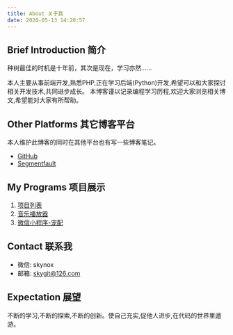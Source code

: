 ```yaml
---
title: About 关于我
date: 2020-05-13 14:20:57
---
```

## Brief Introduction 简介
种树最佳的时机是十年前，其次是现在，学习亦然......

本人主要从事前端开发,熟悉PHP,正在学习后端(Python)开发,希望可以和大家探讨相关开发技术,共同进步成长。
本博客谨以记录编程学习历程,欢迎大家浏览相关博文,希望能对大家有所帮助。


## Other Platforms 其它博客平台
本人维护此博客的同时在其他平台也有写一些博客笔记。
- [GitHub](https://github.com/skygiter)
- [Segmentfault](https://segmentfault.com/u/skygit)

## My Programs 项目展示
1. [项目列表](http://skygit.com)
2. [音乐播放器](http://bdmusic.skygit.com)
3. [微信小程序-宠配](http://bdmusic.skygit.com)

## Contact 联系我
- 微信: skynox
- 邮箱: skygit@126.com

## Expectation 展望
不断的学习,不断的探索,不断的创新。使自己充实,促他人进步,在代码的世界里遨游。
